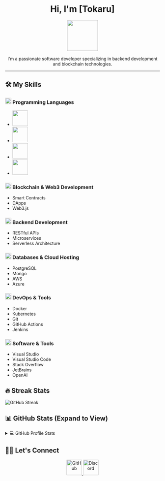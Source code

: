<div align="center">
    <h1>Hi, I'm [Tokaru]</h1>
    <img src="https://img.icons8.com/?size=100&id=600qwvEni6Sm&format=png&color=000000" width="100">
    <br><br>
    I'm a passionate software developer specializing in backend development and blockchain technologies.
    <hr>
</div>

## 🛠️ My Skills

### <img src="https://imgur.com/FfZgWhb.png" width="20"> Programming Languages
- <img src="https://img.icons8.com/?size=100&id=Fycm8TUhWmFU&format=png&color=000000" width="50">
- <img src="https://img.icons8.com/?size=100&id=at2DODSyQznb&format=png&color=000000" width="50">
- <img src="https://img.icons8.com/?size=100&id=uLDrtp8o8zTG&format=png&color=000000" width="50">
- <img src="https://img.icons8.com/?size=100&id=laVIsJnTtYoj&format=png&color=000000" width="50">

### <img src="https://imgur.com/FfZgWhb.png" width="20"> Blockchain & Web3 Development
- Smart Contracts
- DApps
- Web3.js

### <img src="https://imgur.com/FfZgWhb.png" width="20"> Backend Development
- RESTful APIs
- Microservices
- Serverless Architecture

### <img src="https://imgur.com/FfZgWhb.png" width="20"> Databases & Cloud Hosting
- PostgreSQL
- Mongo
- AWS
- Azure

### <img src="https://imgur.com/FfZgWhb.png" width="20"> DevOps & Tools
- Docker
- Kubernetes
- Git
- GitHub Actions
- Jenkins

### <img src="https://imgur.com/FfZgWhb.png" width="20"> Software & Tools
- Visual Studio
- Visual Studio Code
- Stack Overflow
- JetBrains
- OpenAI

## 🔥 Streak Stats
![GitHub Streak](https://github-readme-streak-stats.herokuapp.com/?user=Tokaru&theme=dark&hide_border=true)

## 📊 GitHub Stats (Expand to View)
<details>
  <summary>💻 GitHub Profile Stats</summary>
  <br>
  <img src="https://github-readme-stats.vercel.app/api?username=Tokaru&show_icons=true&theme=dark&hide_border=true">
</details>

## 🙋‍♀️ Let's Connect
<div align="center">
    <a href="https://github.com/TokaruLabs">
        <img src="https://img.icons8.com/?size=100&id=52539&format=png&color=000000" alt="GitHub" width="50">
    </a>
    <a href="https://discord.com/users/_tokaru.zz">
        <img src="https://img.icons8.com/?size=100&id=61604&format=png&color=000000" alt="Discord" width="50">
    </a>
</div>
